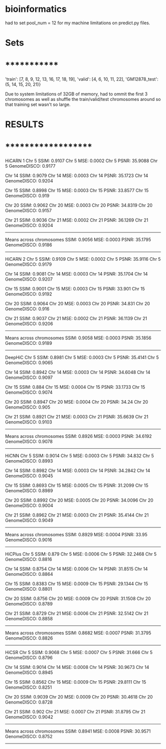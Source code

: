 # bioinformatics

had to set pool_num = 12 for my machine limitations on predict.py files.

# Sets
# ***********
  'train': [7, 8, 9, 12, 13, 16, 17, 18, 19],
  'valid': [4, 6, 10, 11, 22],
  'GM12878_test': (5, 14, 15, 20, 21)}

  Due to system limitations of 32GB of memory, had to ommit the first 3 chromosomes as well as shuffle the train/valid/test chromosomes around so that training set wasn't so large.



# RESULTS
# ******************

HiCARN 1
Chr 5 SSIM:  0.9107
Chr 5 MSE:  0.0002
Chr 5 PSNR:  35.9088
Chr 5 GenomeDISCO:  0.9177


Chr 14 SSIM:  0.9079
Chr 14 MSE:  0.0003
Chr 14 PSNR:  35.1723
Chr 14 GenomeDISCO:  0.9204


Chr 15 SSIM:  0.8998
Chr 15 MSE:  0.0003
Chr 15 PSNR:  33.8577
Chr 15 GenomeDISCO:  0.919


Chr 20 SSIM:  0.9062
Chr 20 MSE:  0.0003
Chr 20 PSNR:  34.8319
Chr 20 GenomeDISCO:  0.9157


Chr 21 SSIM:  0.9036
Chr 21 MSE:  0.0002
Chr 21 PSNR:  36.1269
Chr 21 GenomeDISCO:  0.9204


___________________________________________
Means across chromosomes
SSIM:  0.9056
MSE:  0.0003
PSNR:  35.1795
GenomeDISCO:  0.9186
___________________________________________

HiCARN 2
Chr 5 SSIM:  0.9109
Chr 5 MSE:  0.0002
Chr 5 PSNR:  35.9116
Chr 5 GenomeDISCO:  0.9179


Chr 14 SSIM:  0.9081
Chr 14 MSE:  0.0003
Chr 14 PSNR:  35.1704
Chr 14 GenomeDISCO:  0.9207


Chr 15 SSIM:  0.9001
Chr 15 MSE:  0.0003
Chr 15 PSNR:  33.901
Chr 15 GenomeDISCO:  0.9192


Chr 20 SSIM:  0.9064
Chr 20 MSE:  0.0003
Chr 20 PSNR:  34.831
Chr 20 GenomeDISCO:  0.916


Chr 21 SSIM:  0.9037
Chr 21 MSE:  0.0002
Chr 21 PSNR:  36.1139
Chr 21 GenomeDISCO:  0.9206


___________________________________________
Means across chromosomes
SSIM:  0.9058
MSE:  0.0003
PSNR:  35.1856
GenomeDISCO:  0.9189
___________________________________________

DeepHiC
Chr 5 SSIM:  0.8981
Chr 5 MSE:  0.0003
Chr 5 PSNR:  35.4141
Chr 5 GenomeDISCO:  0.9065


Chr 14 SSIM:  0.8942
Chr 14 MSE:  0.0003
Chr 14 PSNR:  34.6048
Chr 14 GenomeDISCO:  0.9097


Chr 15 SSIM:  0.884
Chr 15 MSE:  0.0004
Chr 15 PSNR:  33.1733
Chr 15 GenomeDISCO:  0.9074


Chr 20 SSIM:  0.8947
Chr 20 MSE:  0.0004
Chr 20 PSNR:  34.24
Chr 20 GenomeDISCO:  0.905


Chr 21 SSIM:  0.8921
Chr 21 MSE:  0.0003
Chr 21 PSNR:  35.6639
Chr 21 GenomeDISCO:  0.9103


___________________________________________
Means across chromosomes
SSIM:  0.8926
MSE:  0.0003
PSNR:  34.6192
GenomeDISCO:  0.9078
___________________________________________

HiCNN
Chr 5 SSIM:  0.9014
Chr 5 MSE:  0.0003
Chr 5 PSNR:  34.832
Chr 5 GenomeDISCO:  0.8993


Chr 14 SSIM:  0.8982
Chr 14 MSE:  0.0003
Chr 14 PSNR:  34.2842
Chr 14 GenomeDISCO:  0.9045


Chr 15 SSIM:  0.8693
Chr 15 MSE:  0.0005
Chr 15 PSNR:  31.2099
Chr 15 GenomeDISCO:  0.8989


Chr 20 SSIM:  0.8992
Chr 20 MSE:  0.0005
Chr 20 PSNR:  34.0096
Chr 20 GenomeDISCO:  0.9004


Chr 21 SSIM:  0.8962
Chr 21 MSE:  0.0003
Chr 21 PSNR:  35.4144
Chr 21 GenomeDISCO:  0.9049


___________________________________________
Means across chromosomes
SSIM:  0.8929
MSE:  0.0004
PSNR:  33.95
GenomeDISCO:  0.9016
___________________________________________

HiCPlus
Chr 5 SSIM:  0.879
Chr 5 MSE:  0.0006
Chr 5 PSNR:  32.2468
Chr 5 GenomeDISCO:  0.8816


Chr 14 SSIM:  0.8754
Chr 14 MSE:  0.0006
Chr 14 PSNR:  31.8515
Chr 14 GenomeDISCO:  0.8864


Chr 15 SSIM:  0.8383
Chr 15 MSE:  0.0009
Chr 15 PSNR:  29.1344
Chr 15 GenomeDISCO:  0.8801


Chr 20 SSIM:  0.8756
Chr 20 MSE:  0.0009
Chr 20 PSNR:  31.1508
Chr 20 GenomeDISCO:  0.8789


Chr 21 SSIM:  0.8729
Chr 21 MSE:  0.0006
Chr 21 PSNR:  32.5142
Chr 21 GenomeDISCO:  0.8858


___________________________________________
Means across chromosomes
SSIM:  0.8682
MSE:  0.0007
PSNR:  31.3795
GenomeDISCO:  0.8826
___________________________________________

HiCSR
Chr 5 SSIM:  0.9068
Chr 5 MSE:  0.0007
Chr 5 PSNR:  31.666
Chr 5 GenomeDISCO:  0.8796


Chr 14 SSIM:  0.9014
Chr 14 MSE:  0.0008
Chr 14 PSNR:  30.9673
Chr 14 GenomeDISCO:  0.8945


Chr 15 SSIM:  0.8562
Chr 15 MSE:  0.0009
Chr 15 PSNR:  29.8111
Chr 15 GenomeDISCO:  0.8251


Chr 20 SSIM:  0.9039
Chr 20 MSE:  0.0009
Chr 20 PSNR:  30.4618
Chr 20 GenomeDISCO:  0.8728


Chr 21 SSIM:  0.902
Chr 21 MSE:  0.0007
Chr 21 PSNR:  31.8795
Chr 21 GenomeDISCO:  0.9042


___________________________________________
Means across chromosomes
SSIM:  0.8941
MSE:  0.0008
PSNR:  30.9571
GenomeDISCO:  0.8752
___________________________________________
